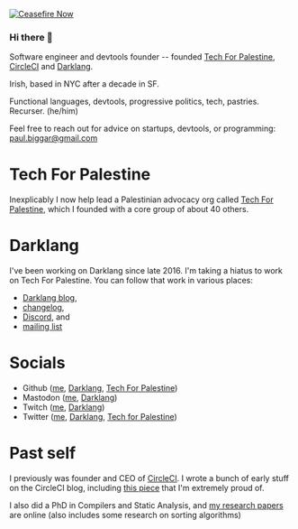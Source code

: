 [![Ceasefire Now](https://badge.techforpalestine.org/default)](https://techforpalestine.org/learn-more)

### Hi there 👋

Software engineer and devtools founder -- founded [Tech For
Palestine](https://techforpalestine.org), [CircleCI](https://circleci.com) and
[Darklang](https://darklang.com).

Irish, based in NYC after a decade in SF.

Functional languages, devtools, progressive politics, tech, pastries. Recurser. (he/him)

Feel free to reach out for advice on startups, devtools, or programming: paul.biggar@gmail.com

# Tech For Palestine

Inexplicably I now help lead a Palestinian advocacy org called [Tech For
Palestine](https://techforpalestine.org), which I founded with a core group of
about 40 others.

# Darklang

I've been working on Darklang since late 2016. I'm taking a hiatus to work on Tech For Palestine. You can follow that work in various places:

- [Darklang blog](https://blog.darklang.com),
- [changelog](https://docs.darklang.com/changelog),
- [Discord](https://darklang.com/discord-invite), and
- [mailing list](https://darklang.com/mailing-list)

# Socials

- Github ([me](https://github.com/pbiggar), [Darklang](https://github.com/darklang/dark), [Tech For Palestine](https://github.com/techforpalestine))
- Mastodon ([me](https://hachyderm.io/@paulbiggar), [Darklang](https://mas.to/@darklang))
- Twitch ([me](https://www.twitch.tv/paulbiggar), [Darklang](https://www.twitch.tv/actuallydarklang))
- Twitter ([me](https://twitter.com/paulbiggar), [Darklang](https://twitter.com/darklang), [Tech for Palestine](https://twitter.com/tech4palestine))

# Past self

I previously was founder and CEO of [CircleCI](https://circleci.com). I wrote a
bunch of early stuff on the CircleCI blog, including [this
piece](https://circleci.com/blog/its-the-future/#:~:text=It%E2%80%99s%20the%20future%202015%2D06%2D09)
that I'm extremely proud of.

I also did a PhD in Compilers and Static Analysis, and [my research papers](https://paulbiggar.com/research) are online (also includes some research on sorting algorithms)

